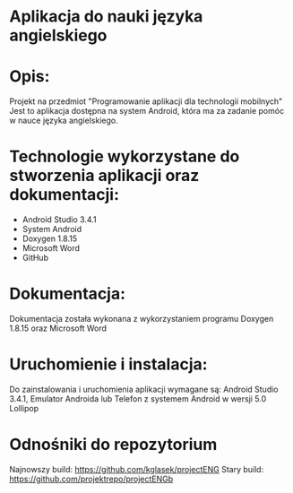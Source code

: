 # Aplikacja do nauki języka angielskiego

# Opis:
Projekt na przedmiot "Programowanie aplikacji dla technologii mobilnych"
Jest to aplikacja dostępna na system Android, która ma za zadanie pomóc w nauce języka angielskiego.

# Technologie wykorzystane do stworzenia aplikacji oraz dokumentacji:
- Android Studio 3.4.1
- System Android
- Doxygen 1.8.15
- Microsoft Word
- GitHub

# Dokumentacja:
Dokumentacja została wykonana z wykorzystaniem programu Doxygen 1.8.15 oraz Microsoft Word

# Uruchomienie i instalacja:
Do zainstalowania i uruchomienia aplikacji wymagane są: Android Studio 3.4.1, Emulator Androida lub Telefon z systemem Android w wersji 5.0 Lollipop

# Odnośniki do repozytorium
Najnowszy build:
https://github.com/kglasek/projectENG
Stary build:
https://github.com/projektrepo/projectENGb
